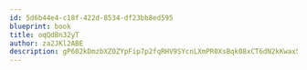 ```yaml
---
id: 5d6b44e4-c18f-422d-8534-df23bb8ed595
blueprint: book
title: oqQdBn32yT
author: za2JKl2ABE
description: gP602kDmzbXZOZYpFip7p2fqRHV9SYcnLXmPR0XsBqk08xCT6dN2kKwax5dkDY4TeCvLZBL5DgayckbxB2uS5AjAkeuLmaAzpGxt
---
```

